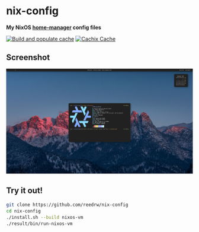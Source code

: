# nix-config

**My NixOS [home-manager](https://github.com/rycee/home-manager) config files**

[![Build and populate cache](https://github.com/reedrw/nix-config/workflows/Build%20and%20populate%20cache/badge.svg)](https://github.com/reedrw/nix-config/actions?query=workflow%3A%22Build+and+populate+cache%22) [![Cachix Cache](https://img.shields.io/badge/cachix-reedrw-blue.svg)](https://reedrw.cachix.org)

## Screenshot
![screenshot](screenshot.png)

## Try it out!

```sh
git clone https://github.com/reedrw/nix-config
cd nix-config
./install.sh --build nixos-vm
./result/bin/run-nixos-vm
```
